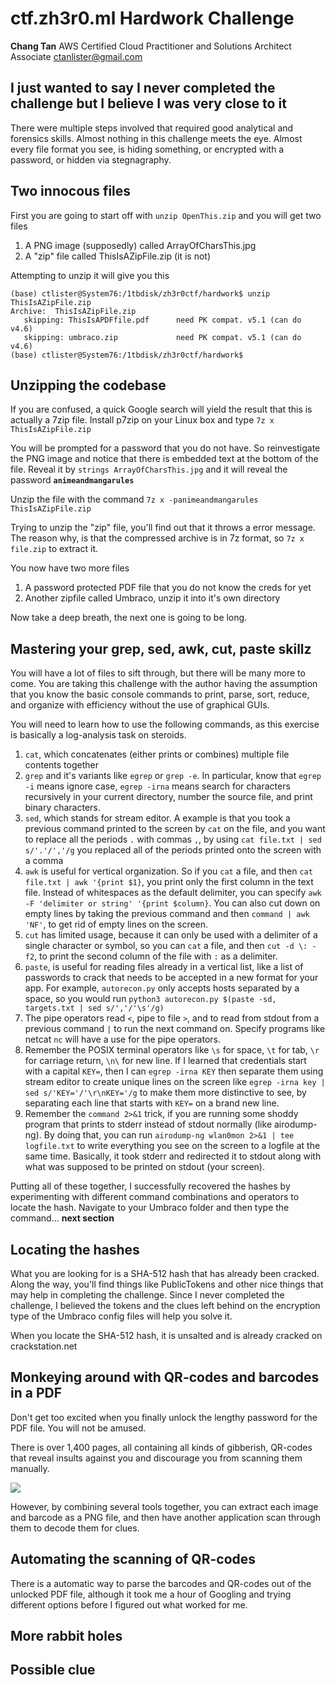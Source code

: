 # ctf.zh3r0.ml Hardwork Challenge


__Chang Tan__
AWS Certified Cloud Practitioner and Solutions Architect Associate
ctanlister@gmail.com

## I just wanted to say I never completed the challenge but I believe I was very close to it

There were multiple steps involved that required good analytical and forensics skills. Almost nothing in this challenge meets the eye. Almost every file format you see, is hiding something, or encrypted with a password, or hidden via stegnagraphy.

## Two innocous files

First you are going to start off with `unzip OpenThis.zip` and you will get two files

1. A PNG image (supposedly) called ArrayOfCharsThis.jpg
2. A "zip" file called ThisIsAZipFile.zip (it is not)

Attempting to unzip it will give you this

```
(base) ctlister@System76:/1tbdisk/zh3r0ctf/hardwork$ unzip ThisIsAZipFile.zip
Archive:  ThisIsAZipFile.zip
   skipping: ThisIsAPDFfile.pdf      need PK compat. v5.1 (can do v4.6)
   skipping: umbraco.zip             need PK compat. v5.1 (can do v4.6)
(base) ctlister@System76:/1tbdisk/zh3r0ctf/hardwork$
```

## Unzipping the codebase

If you are confused, a quick Google search will yield the result that this is actually a 7zip file. Install p7zip on your Linux box and type `7z x ThisIsAZipFile.zip`

You will be prompted for a password that you do not have. So reinvestigate the PNG image and notice that there is embedded text at the bottom of the file. Reveal it by `strings ArrayOfCharsThis.jpg` and it will reveal the password __`animeandmangarules`__

Unzip the file with the command `7z x -panimeandmangarules ThisIsAZipFile.zip`

Trying to unzip the "zip" file, you'll find out that it throws a error message. The reason why, is that the compressed archive is in 7z format, so `7z x file.zip` to extract it.

You now have two more files

1. A password protected PDF file that you do not know the creds for yet
2. Another zipfile called Umbraco, unzip it into it's own directory

Now take a deep breath, the next one is going to be long.

## Mastering your grep, sed, awk, cut, paste skillz

You will have a lot of files to sift through, but there will be many more to come. You are taking this challenge with the author having the assumption that you know the basic console commands to print, parse, sort, reduce, and organize with efficiency without the use of graphical GUIs.

You will need to learn how to use the following commands, as this exercise is basically a log-analysis task on steroids.

1. `cat`, which concatenates (either prints or combines) multiple file contents together
2. `grep` and it's variants like `egrep` or `grep -e`. In particular, know that `egrep -i` means ignore case, `egrep -irna` means search for characters recursively in your current directory, number the source file, and print binary characters. 
3. `sed`, which stands for stream editor. A example is that you took a previous command printed to the screen by `cat` on the file, and you want to replace all the periods `.` with commas `,`, by using `cat file.txt | sed s/'.'/','/g` you replaced all of the periods printed onto the screen with a comma
4. `awk` is useful for vertical organization. So if you `cat` a file, and then `cat file.txt | awk '{print $1}`, you print only the first column in the text file. Instead of whitespaces as the default delimiter, you can specify `awk -F 'delimiter or string' '{print $column}`. You can also cut down on empty lines by taking the previous command and then `command | awk 'NF'`, to get rid of empty lines on the screen.
5. `cut` has limited usage, because it can only be used with a delimiter of a single character or symbol, so you can `cat` a file, and then `cut -d \: -f2`, to print the second column of the file with `:` as a delimiter.
6. `paste`, is useful for reading files already in a vertical list, like a list of passwords to crack that needs to be accepted in a new format for your app. For example, `autorecon.py` only accepts hosts separated by a space, so you would run `python3 autorecon.py $(paste -sd, targets.txt | sed s/','/'\s'/g)`
7. The pipe operators read `<`, pipe to file `>`, and to read from stdout from a previous command `|` to run the next command on. Specify programs like netcat `nc` will have a use for the pipe operators. 
8. Remember the POSIX terminal operators like `\s` for space, `\t` for tab, `\r` for carriage return, `\n\` for new line. If I learned that credentials start with a capital `KEY=`, then I can `egrep -irna KEY` then separate them using stream editor to create unique lines on the screen like `egrep -irna key | sed s/'KEY='/'\r\nKEY='/g` to make them more distinctive to see, by separating each line that starts with `KEY=` on a brand new line.
9. Remember the `command 2>&1` trick, if you are running some shoddy program that prints to stderr instead of stdout normally (like airodump-ng). By doing that, you can run `airodump-ng wlan0mon 2>&1 | tee logfile.txt` to write everything you see on the screen to a logfile at the same time. Basically, it took stderr and redirected it to stdout along with what was supposed to be printed on stdout (your screen).

Putting all of these together, I successfully recovered the hashes by experimenting with different command combinations and operators to locate the hash. Navigate to your Umbraco folder and then type the command... __next section__

## Locating the hashes
What you are looking for is a SHA-512 hash that has already been cracked. Along the way, you'll find things like PublicTokens and other nice things that may help in completing the challenge. Since I never completed the challenge, I believed the tokens and the clues left behind on the encryption type of the Umbraco config files will help you solve it.

When you locate the SHA-512 hash, it is unsalted and is already cracked on crackstation.net
## Monkeying around with QR-codes and barcodes in a PDF

Don't get too excited when you finally unlock the lengthy password for the PDF file. You will not be amused.

There is over 1,400 pages, all containing all kinds of gibberish, QR-codes that reveal insults against you and discourage you from scanning them manually. 

![](https://zherowriteups.s3.amazonaws.com/2_hardwork_automated_taunts.png)

However, by combining several tools together, you can extract each image and barcode as a PNG file, and then have another application scan through them to decode them for clues.

## Automating the scanning of QR-codes

There is a automatic way to parse the barcodes and QR-codes out of the unlocked PDF file, although it took me a hour of Googling and trying different options before I figured out what worked for me.

## More rabbit holes

## Possible clue

